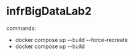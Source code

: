 # infrBigDataLab2

commands:
- docker compose up --build --force-recreate
- docker compose up --build
